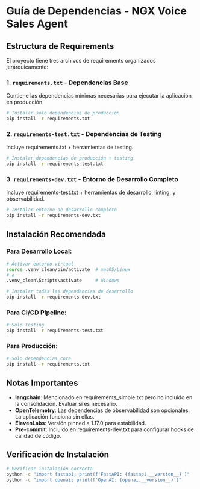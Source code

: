 # Guía de Dependencias - NGX Voice Sales Agent

## Estructura de Requirements

El proyecto tiene tres archivos de requirements organizados jerárquicamente:

### 1. `requirements.txt` - Dependencias Base
Contiene las dependencias mínimas necesarias para ejecutar la aplicación en producción.

```bash
# Instalar solo dependencias de producción
pip install -r requirements.txt
```

### 2. `requirements-test.txt` - Dependencias de Testing
Incluye requirements.txt + herramientas de testing.

```bash
# Instalar dependencias de producción + testing
pip install -r requirements-test.txt
```

### 3. `requirements-dev.txt` - Entorno de Desarrollo Completo
Incluye requirements-test.txt + herramientas de desarrollo, linting, y observabilidad.

```bash
# Instalar entorno de desarrollo completo
pip install -r requirements-dev.txt
```

## Instalación Recomendada

### Para Desarrollo Local:
```bash
# Activar entorno virtual
source .venv_clean/bin/activate  # macOS/Linux
# o
.venv_clean\Scripts\activate     # Windows

# Instalar todas las dependencias de desarrollo
pip install -r requirements-dev.txt
```

### Para CI/CD Pipeline:
```bash
# Solo testing
pip install -r requirements-test.txt
```

### Para Producción:
```bash
# Solo dependencias core
pip install -r requirements.txt
```

## Notas Importantes

- **langchain**: Mencionado en requirements_simple.txt pero no incluido en la consolidación. Evaluar si es necesario.
- **OpenTelemetry**: Las dependencias de observabilidad son opcionales. La aplicación funciona sin ellas.
- **ElevenLabs**: Versión pinned a 1.17.0 para estabilidad.
- **Pre-commit**: Incluido en requirements-dev.txt para configurar hooks de calidad de código.

## Verificación de Instalación

```bash
# Verificar instalación correcta
python -c "import fastapi; print(f'FastAPI: {fastapi.__version__}')"
python -c "import openai; print(f'OpenAI: {openai.__version__}')"
```